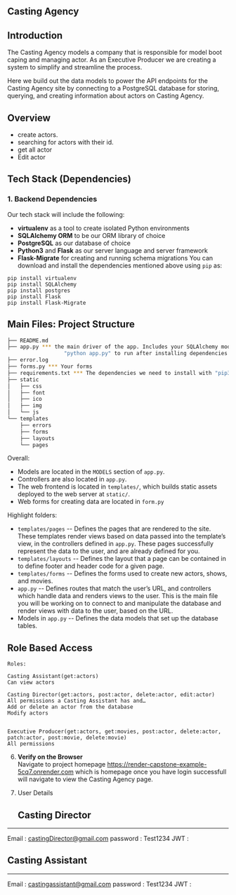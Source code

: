 Casting Agency
-----

## Introduction

The Casting Agency models a company that is responsible for model boot caping and managing actor.
As an Executive Producer  we are creating a system to simplify and streamline the process.

Here we build out the data models to power the API endpoints for the Casting Agency site by connecting to a PostgreSQL database for storing, querying, and creating information about actors on Casting Agency.

## Overview

* create actors.
* searching for actors with their id.
* get all actor
* Edit actor


## Tech Stack (Dependencies)

### 1. Backend Dependencies
Our tech stack will include the following:
 * **virtualenv** as a tool to create isolated Python environments
 * **SQLAlchemy ORM** to be our ORM library of choice
 * **PostgreSQL** as our database of choice
 * **Python3** and **Flask** as our server language and server framework
 * **Flask-Migrate** for creating and running schema migrations
You can download and install the dependencies mentioned above using `pip` as:
```
pip install virtualenv
pip install SQLAlchemy
pip install postgres
pip install Flask
pip install Flask-Migrate
```

## Main Files: Project Structure

  ```sh
  ├── README.md
  ├── app.py *** the main driver of the app. Includes your SQLAlchemy models.
                    "python app.py" to run after installing dependencies
  ├── error.log
  ├── forms.py *** Your forms
  ├── requirements.txt *** The dependencies we need to install with "pip3 install -r requirements.txt"
  ├── static
  │   ├── css 
  │   ├── font
  │   ├── ico
  │   ├── img
  │   └── js
  └── templates
      ├── errors
      ├── forms
      ├── layouts
      └── pages
  ```

Overall:
* Models are located in the `MODELS` section of `app.py`.
* Controllers are also located in `app.py`.
* The web frontend is located in `templates/`, which builds static assets deployed to the web server at `static/`.
* Web forms for creating data are located in `form.py`


Highlight folders:
* `templates/pages` --  Defines the pages that are rendered to the site. These templates render views based on data passed into the template’s view, in the controllers defined in `app.py`. These pages successfully represent the data to the user, and are already defined for you.
* `templates/layouts` --  Defines the layout that a page can be contained in to define footer and header code for a given page.
* `templates/forms` --  Defines the forms used to create new actors, shows, and movies.
* `app.py` --  Defines routes that match the user’s URL, and controllers which handle data and renders views to the user. This is the main file you will be working on to connect to and manipulate the database and render views with data to the user, based on the URL.
* Models in `app.py` --  Defines the data models that set up the database tables.



## Role Based Access
   
```
Roles:

Casting Assistant(get:actors)
Can view actors

Casting Director(get:actors, post:actor, delete:actor, edit:actor)
All permissions a Casting Assistant has and…
Add or delete an actor from the database
Modify actors


Executive Producer(get:actors, get:movies, post:actor, delete:actor, patch:actor, post:movie, delete:movie)
All permissions

```
   
6. **Verify on the Browser**<br>
Navigate to project homepage https://render-capstone-example-5cq7.onrender.com which is homepage once you have login successfull will navigate to view the Casting Agency page.

7. User Details

   ##  Casting Director
------------------------------------------------------------
Email : castingDirector@gmail.com 
password : Test1234
JWT : 


   ##  Casting Assistant
------------------------------------------------------------
Email : castingassistant@gmail.com 
password : Test1234
JWT : 


